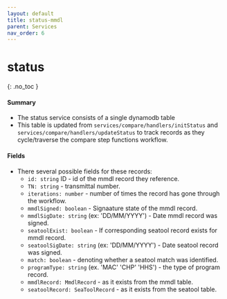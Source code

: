 ```yaml
---
layout: default
title: status-mmdl
parent: Services
nav_order: 6
---
```


# status

{: .no_toc }

#### Summary

- The status service consists of a single dynamodb table
- This table is updated from `services/compare/handlers/initStatus` and `services/compare/handlers/updateStatus` to track records as they cycle/traverse the compare step functions workflow. 

#### Fields
- There several possible fields for these records:
  - `id: string` ID - id of the mmdl record they reference. 
  - `TN: string` - transmittal number. 
  - `iterations: number` - number of times the record has gone through the workflow.
  - `mmdlSigned: boolean` - Signaature state of the mmdl record.
  - `mmdlSigDate: string` (ex: 'DD/MM/YYYY') - Date mmdl record was signed.
  - `seatoolExist: boolean` - If corresponding seatool record exists for mmdl record.
  - `seatoolSigDate: string` (ex: 'DD/MM/YYYY') - Date seatool record was signed.
  - `match: boolean` - denoting whether a seatool match was identified.
  - `programType: string` (ex. 'MAC' 'CHP' 'HHS') - the type of program record.
  - `mmdlRecord: MmdlRecord` - as it exists from the mmdl table.
  - `seatoolRecord: SeaToolRecord` - as it exists from the seatool table.

